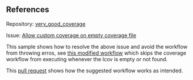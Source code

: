 ## References

Repository: [very_good_coverage](https://github.com/invertase/dart_custom_lint)

Issue: [Allow custom coverage on empty coverage file](https://github.com/VeryGoodOpenSource/very_good_coverage/issues/167)

This sample shows how to resolve the above issue and avoid the workflow from throwing erros, see [this modified workflow](.github/workflows/main.yaml) which skips the coverage workflow from executing whenever the lcov is empty or not found.

This [pull request](https://github.com/alestiago/issues/pull/2) shows how the suggested workflow works as intended.
